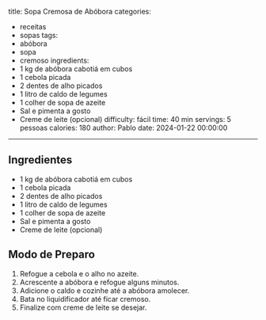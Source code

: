 title: Sopa Cremosa de Abóbora
categories:
  - receitas
  - sopas
tags:
  - abóbora
  - sopa
  - cremoso
ingredients:
  - 1 kg de abóbora cabotiá em cubos
  - 1 cebola picada
  - 2 dentes de alho picados
  - 1 litro de caldo de legumes
  - 1 colher de sopa de azeite
  - Sal e pimenta a gosto
  - Creme de leite (opcional)
difficulty: fácil
time: 40 min
servings: 5 pessoas
calories: 180
author: Pablo
date: 2024-01-22 00:00:00
---

## Ingredientes

- 1 kg de abóbora cabotiá em cubos  
- 1 cebola picada  
- 2 dentes de alho picados  
- 1 litro de caldo de legumes  
- 1 colher de sopa de azeite  
- Sal e pimenta a gosto  
- Creme de leite (opcional)  

## Modo de Preparo

1. Refogue a cebola e o alho no azeite.  
2. Acrescente a abóbora e refogue alguns minutos.  
3. Adicione o caldo e cozinhe até a abóbora amolecer.  
4. Bata no liquidificador até ficar cremoso.  
5. Finalize com creme de leite se desejar.  
